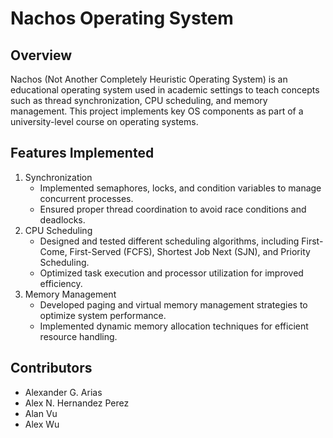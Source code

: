 # Nachos Operating System

## Overview

Nachos (Not Another Completely Heuristic Operating System) is an educational operating system used in academic settings to teach concepts such as thread synchronization, CPU scheduling, and memory management. This project implements key OS components as part of a university-level course on operating systems.

## Features Implemented

1. Synchronization
   - Implemented semaphores, locks, and condition variables to manage concurrent processes.
   - Ensured proper thread coordination to avoid race conditions and deadlocks.
2. CPU Scheduling
   - Designed and tested different scheduling algorithms, including First-Come, First-Served (FCFS), Shortest Job Next (SJN), and Priority Scheduling.
   - Optimized task execution and processor utilization for improved efficiency.
3. Memory Management
   - Developed paging and virtual memory management strategies to optimize system performance.
   - Implemented dynamic memory allocation techniques for efficient resource handling.

## Contributors

- Alexander G. Arias
- Alex N. Hernandez Perez
- Alan Vu
- Alex Wu

